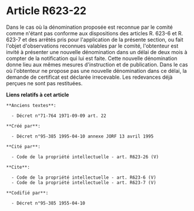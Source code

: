 # Article R623-22

Dans le cas où la dénomination proposée est reconnue par le comité comme n'étant pas conforme aux dispositions des articles
R. 623-6 et R. 623-7 et des arrêtés pris pour l'application de la présente section, ou fait l'objet d'observations reconnues
valables par le comité, l'obtenteur est invité à présenter une nouvelle dénomination dans un délai de deux mois à compter de
la notification qui lui est faite. Cette nouvelle dénomination donne lieu aux mêmes mesures d'instruction et de publication.
Dans le cas où l'obtenteur ne propose pas une nouvelle dénomination dans ce délai, la demande de certificat est déclarée
irrecevable. Les redevances déjà perçues ne sont pas restituées.

**Liens relatifs à cet article**

	**Anciens textes**:

	  - Décret n°71-764 1971-09-09 art. 22

	**Créé par**:

	  - Décret n°95-385 1995-04-10 annexe JORF 13 avril 1995

	**Cité par**:

	  - Code de la propriété intellectuelle - art. R623-26 (V)

	**Cite**:

	  - Code de la propriété intellectuelle - art. R623-6 (V)
	  - Code de la propriété intellectuelle - art. R623-7 (V)

	**Codifié par**:

	  - Décret n°95-385 1955-04-10
